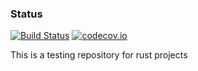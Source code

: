 ### Status
[![Build Status](https://travis-ci.org/AvishaiW/rust_testing.png)](https://travis-ci.org/AvishaiW/rust_testing)
[![codecov.io](http://codecov.io/github/AvishaiW/rust_testing/coverage.svg?branch=master)](http://codecov.io/github/AvishaiW/rust_testing/coverage.svg?branch=master)

This is a testing repository for rust projects
